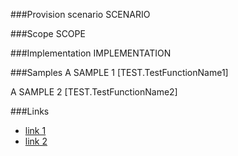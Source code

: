 <!-- M2-TODO -->
<properties
	  pageTitle="ClientWebPartDefinition"
    pageName="ClientWebPartDefinition"
    parentPageId="spmeta2/definitions/sharepoint-foundation/webparts"
/>

###Provision scenario
SCENARIO

###Scope
SCOPE

###Implementation
IMPLEMENTATION

###Samples
A SAMPLE 1
[TEST.TestFunctionName1]

A SAMPLE 2
[TEST.TestFunctionName2]

###Links
- [link 1](http://example.com)
- [link 2](http://example.com)